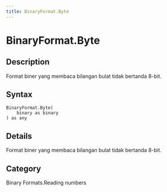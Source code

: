 ```yaml
---
title: BinaryFormat.Byte
---
```


# BinaryFormat.Byte


## Description

Format biner yang membaca bilangan bulat tidak bertanda 8-bit.


## Syntax

```powerquery
BinaryFormat.Byte(
    binary as binary
) as any
```


## Details

Format biner yang membaca bilangan bulat tidak bertanda 8-bit.



## Category
Binary Formats.Reading numbers
